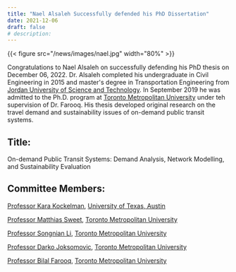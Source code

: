 ```yaml
---
title: "Nael Alsaleh Successfully defended his PhD Dissertation"
date: 2021-12-06
draft: false
# description:
---
```

{{< figure src="/news/images/nael.jpg" width="80%" >}}


<!--more-->

Congratulations to Nael Alsaleh on successfully defending his PhD thesis on December 06, 2022. Dr. Alsaleh completed his undergraduate in Civil Engineering in 2015 and master's degree in Transportation Engineering from [Jordan University of Science and Technology](https://www.just.edu.jo/Pages/Default.aspx). In September 2019 he was admitted to the Ph.D. program at [Toronto Metropolitan University](https://www.torontomu.ca/) under teh supervision of Dr. Farooq. His thesis developed original research on the travel demand and sustainability issues of on-demand public transit systems. 


## Title: 

On-demand Public Transit Systems: Demand Analysis, Network Modelling, and Sustainability Evaluation

## Committee Members:
  [Professor Kara Kockelman](https://www.caee.utexas.edu/prof/kockelman/), [University of Texas, Austin](https://www.utexas.edu)
  
  [Professor Matthias Sweet](https://www.torontomu.ca/school-of-urban-and-regional-planning/about/people/faculty/matthias-sweet/), [Toronto Metropolitan University](https://www.torontomu.ca/)
  
  [Professor Songnian Li](https://www.torontomu.ca/civil/people/faculty/songnian-li/), [Toronto Metropolitan University](https://www.torontomu.ca/)

  [Professor Darko Joksomovic](https://www.torontomu.ca/civil/people/faculty/darko-joksimovic/), [Toronto Metropolitan University](https://www.torontomu.ca/)
  
  [Professor Bilal Farooq](https://www.torontomu.ca/civil/people/faculty/bilal-farooq/), [Toronto Metropolitan University](https://www.torontomu.ca/)

